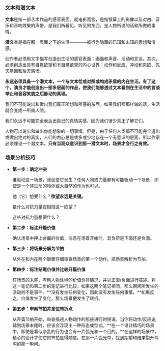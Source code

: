 ### 文本和潜文本

**文本**是指一部艺术作品的感官表面。就电影而言，是指银幕上的影像以及对白、音乐和音响效果的声带。是我们所看见、听见的东西，是人物所说的话和所做的事情。

**潜文本**是指在那一表面之下的生活————被行为隐藏的已知和未知的思想和情感。

创作者必须用文字描写创造出生活的感官表面：画面和声音、活动和言谈。其次，必须创造出具有自觉欲望和不自觉欲望的内心世界：动作和反应、冲动和原欲、先天基因和后天感悟。

**永远必须具备一个潜文本，一个与文本恰成对照或构成矛盾的内在生活。有了这个，演员才能创造出一部多层面的作品，使我们能够透过文本看到在生活中的言谈举止和音容笑貌之后脉动的真理。**

我们不可能说出和做出我们真正所想和所感的东西。如果我们都那样做的话，生活就会变成一所疯人院。

我们永远不可能完全表达出自己的真情实感，因为我们很少真正了解它们。

人物可以说出和做出你能想象的一切事情。但是，由于任何人类都不可能完全道出或做出绝对的真实，人们的内心总是或多或少地存在一个无意识的层面，所以作家必须埋设一个潜文本。**只有当观众意识到那一潜文本时，场景才会行之有效。**

### 场景分析技巧

- **第一步：确定冲突**

    谁驱动这一场景，谁促使它发生？任何人物或力量都有可能驱动一个场景，即使是一个非生命的物体或大自然的作为也可以。
    
    他（它）想要什么？**欲望永远是关键。**
    
    是什么对抗力量在阻挡这一欲望？
    
    这些对抗力量想要什么？
    
- **第二步：标注开篇价值**

    确认场景中押上台面的价值，注意在场景开始时，其负荷是下面还是负面。
    
- **第三步：将场景分解为节拍**

    从外在和内在两个层面仔细审查场景的第一个动作。把场景解析为节拍。
    
- **第四步：标注结尾价值并比较开篇价值**

    在场景的末尾，考察人物处境的价值负荷情况，并以正面/负面进行描述。将这一笔记和第二步的笔记进行比较，如果这两个笔记相同，那么期间所发生的活动则不是事件。**没有发生任何变化，因此没有发生任何事情。**如果反之，价值发生了变化，那么场景便发生了转折。
    
- **第五步：审察节拍并定位转折点**

    从开篇节拍开始，审查描述人物动作的那些进行时短语。当你将动作/反应追踪到场景末尾时，应该会浮现出一种形态或型式。**在一个设计精巧的场景中，即使是看似杂乱的行为也会有一片弧光和一个目的。**在这样的场景中，精心的设计才使它的节拍显得随意。在那一片弧光中，找到期望和结果裂开鸿沟的那一瞬间。
    
    